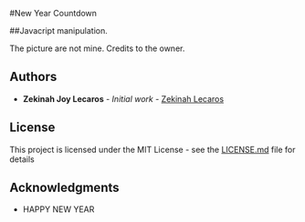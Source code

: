 #New Year Countdown

##Javacript manipulation.

The picture are not mine. Credits to the owner.

## Authors

* **Zekinah Joy Lecaros** - *Initial work* - [Zekinah Lecaros](https://github.com/zekinah)

## License

This project is licensed under the MIT License - see the [LICENSE.md](LICENSE.md) file for details

## Acknowledgments

* HAPPY NEW YEAR
